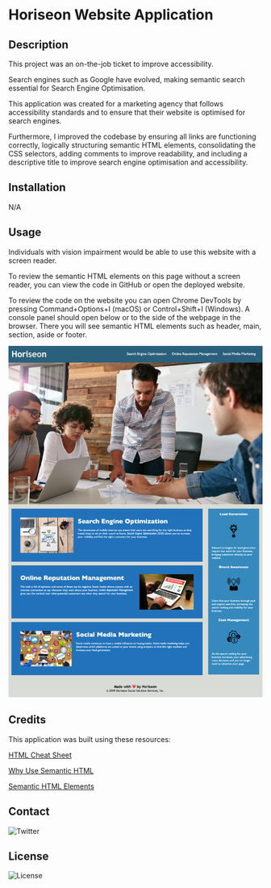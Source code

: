 # Horiseon Website Application

## Description

This project was an on-the-job ticket to improve accessibility. 

Search engines such as Google have evolved, making semantic search essential for Search Engine Optimisation. 

This application was created for a marketing agency that follows accessibility standards and to ensure that their website is optimised for search engines. 

Furthermore, I improved the codebase by ensuring all links are functioning correctly, logically structuring semantic HTML elements, consolidating the CSS selectors, adding comments to improve readability, and including a descriptive title to improve search engine optimisation and accessibility. 

## Installation

N/A

## Usage

Individuals with vision impairment would be able to use this website with a screen reader.

To review the semantic HTML elements on this page without a screen reader, you can view the code in GitHub or open the deployed website. 

To review the code on the website you can open Chrome DevTools by pressing Command+Options+I (macOS) or Control+Shift+I (Windows). A console panel should open below or to the side of the webpage in the browser.
There you will see semantic HTML elements such as header, main, section, aside or footer.

 ![A screenshot of the deployed website](assets/images/screenshot.png)


## Credits

This application was built using these resources:

[HTML Cheat Sheet](https://websitesetup.org/wp-content/uploads/2019/10/WSU-HTML-Cheat-Sheet.pdf)

[Why Use Semantic HTML](https://www.thoughtco.com/why-use-semantic-html-3468271)

[Semantic HTML Elements](https://www.w3schools.com/html/html5_semantic_elements.asp)

## Contact

![Twitter](https://img.shields.io/twitter/url?url=https%3A%2F%2Fgithub.com%2Fmdyeates%2Fhoriseon-seo)


## License

![License](https://img.shields.io/github/license/mdyeates/horiseon-seo)
